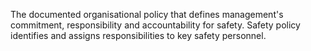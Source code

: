 The documented organisational policy that defines management's commitment, responsibility and accountability for safety.    Safety policy identifies and assigns responsibilities to key safety personnel.
